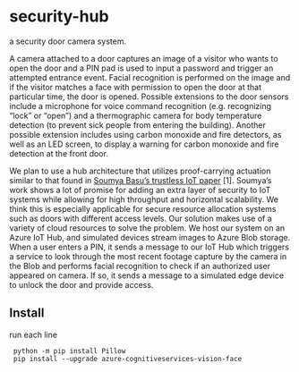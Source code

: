 # security-hub
a security door camera system. 

A camera attached to a door captures an image of a visitor who wants to open the door and a PIN pad is used to input a password and trigger an attempted entrance event. Facial recognition is performed on the image and if the visitor matches a face with permission to open the door at that particular time, the door is opened. Possible extensions to the door sensors include a microphone for voice command recognition (e.g. recognizing “lock” or “open”) and a thermographic camera for body temperature detection (to prevent sick people from entering the building). Another possible extension includes using carbon monoxide and fire detectors, as well as an LED screen, to display a warning for carbon monoxide and fire detection at the front door.  

We plan to use a hub architecture that utilizes proof-carrying actuation similar to that found in [Soumya Basu’s trustless IoT paper](http://www.soumyabasu.com/assets/pdf/basu-hotedge20.pdf) [1]. Soumya’s work shows a lot of promise for adding an extra layer of security to IoT systems while allowing for high throughput and horizontal scalability. We think this is especially applicable for secure resource allocation systems such as doors with different access levels.  Our solution makes use of a variety of cloud resources to solve the problem. We host our system on an Azure IoT Hub, and simulated devices stream images to Azure Blob storage. When a user enters a PIN, it sends a message to our IoT Hub which triggers a service to look through the most recent footage capture by the camera in the Blob and performs facial recognition to check if an authorized user appeared on camera. If so, it sends a message to a simulated edge device to unlock the door and provide access.

## Install
 run each line
 ```
  python -m pip install Pillow
  pip install --upgrade azure-cognitiveservices-vision-face
 ```